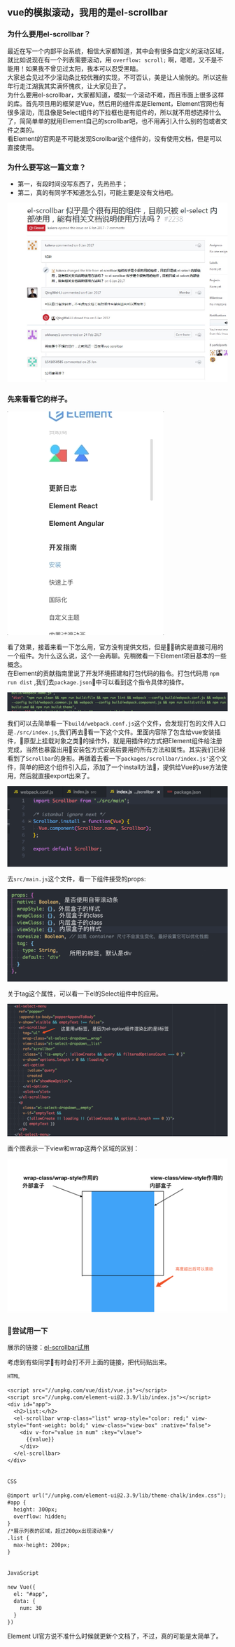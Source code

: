 ## vue的模拟滚动，我用的是el-scrollbar

### 为什么要用el-scrollbar？

最近在写一个内部平台系统，相信大家都知道，其中会有很多自定义的滚动区域，就比如说现在有一个列表需要滚动，用 `overflow: scroll;` 啊，嗯嗯，又不是不能用！如果我不曾见过太阳，我本可以忍受黑暗。
<br>
大家总会见过不少滚动条比较优雅的实现，不可否认，美是让人愉悦的。所以这些年行走江湖我其实满怀愧疚，让大家见丑了。
<br />
为什么要用el-scrollbar，大家都知道，模拟一个滚动不难，而且市面上很多这样的库。首先项目用的框架是Vue，然后用的组件库是Element，Element官网也有很多滚动，而且像是Select组件的下拉框也是有组件的，所以就不用想选择什么了，简简单单的就用Element自己的scrollbar吧，也不用再引入什么别的包或者文件之类的。
<br />
看Element的官网是不可能发现Scrollbar这个组件的，没有使用文档，但是可以直接使用。

### 为什么要写这一篇文章？

* 第一，有段时间没写东西了，先热热手；
* 第二，真的有同学不知道怎么引，可能主要是没有文档吧。

![el-github](./images/el-github.jpg)

### 先来看看它的样子。

![](./images/el-scrollbar.gif)

看了效果，接着来看一下怎么用，官方没有提供文档，但是确实是直接可用的一个组件。为什么这么说，这个一会再聊。先稍微看一下Element项目基本的一些概念。
<br />
在Element的贡献指南里说了开发环境搭建和打包代码的指令。打包代码用 `npm run dist` ,我们去`package.json`中可以看到这个指令具体的操作。

![](./images/run-dist.jpg)

我们可以去简单看一下`build/webpack.conf.js`这个文件，会发现打包的文件入口是`./src/index.js`,我们再去看一下这个文件。里面内容除了包含给vue安装插件，原型上挂载对象之类的操作外，就是用插件的方式把Element组件给注册完成，当然也暴露出用安装包方式安装后要用的所有方法和属性。其实我们已经看到了`Scrollbar`的身影。再循着去看一下`packages/scrollbar/index.js'`这个文件，简单的把这个组件引入后，添加了一个install方法，提供给Vue的use方法使用，然后就直接export出来了。

![](./images/scrollbar-index.png)

去`src/main.js`这个文件，看一下组件接受的props:

![](./images/1.png)

关于tag这个属性，可以看一下el的Select组件中的应用。

![](./images/2.png)

画个图表示一下view和wrap这两个区域的区别：

![](./images/3.png)

### 尝试用一下

展示的链接：[el-scrollbar试用](https://jsfiddle.net/chenfangxu/jfn5gzcw/)

考虑到有些同学有时会打不开上面的链接，把代码贴出来。

```
HTML

<script src="//unpkg.com/vue/dist/vue.js"></script>
<script src="//unpkg.com/element-ui@2.3.9/lib/index.js"></script>
<div id="app">
  <h2>list:</h2>
  <el-scrollbar wrap-class="list" wrap-style="color: red;" view-style="font-weight: bold;" view-class="view-box" :native="false">
    <div v-for="value in num" :key="vlaue">
      {{value}}
    </div>
  </el-scrollbar>
</div>


CSS

@import url("//unpkg.com/element-ui@2.3.9/lib/theme-chalk/index.css");
#app {
  height: 300px;
  overflow: hidden;
}
/*展示列表的区域，超过200px出现滚动条*/
.list {
  max-height: 200px;
}


JavaScript

new Vue({
  el: "#app",
  data: {
    num: 30
  }
})
```

Element UI官方说不准什么时候就更新个文档了，不过，真的可能是太简单了。



